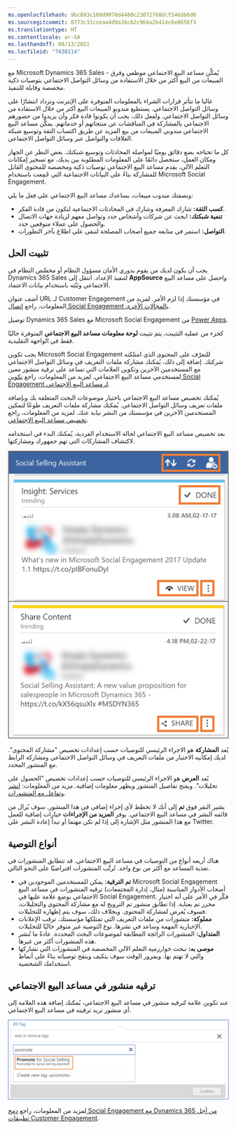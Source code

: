 ```yaml
---
ms.openlocfilehash: 9bc893c109d9078d4480c23072768dcf546db6d0
ms.sourcegitcommit: 8773c31cceaa4d9a36c62c964a2b414c6e0656f3
ms.translationtype: HT
ms.contentlocale: ar-SA
ms.lasthandoff: 08/13/2021
ms.locfileid: "7436114"
---
```

مع Microsoft Dynamics 365 Sales - يُمكِّن مساعد البيع الاجتماعي موظفي وفرق المبيعات من البيع أكثر من خلال الاستفادة من وسائل التواصل الاجتماعي بتوصيات ذكية مخصصة وقابلة للتنفيذ.

غالبا ما تتأثر قرارات الشراء بالمعلومات المتوفرة على الإنترنت وتزداد انتشارًا على وسائل التواصل الاجتماعي. يستطيع مندوبو المبيعات البيع أكثر من خلال الاستفادة من وسائل التواصل الاجتماعي. ولفعل ذلك، يجب أن يكونوا قادة فكر وأن يزيدوا من حضورهم الاجتماعي بالمشاركة في المناقشات عن منتجاتهم أو خدماتهم. يمكّن مساعد البيع الاجتماعي مندوبي المبيعات من بيع المزيد عن طريق اكتساب الثقة وتوسيع شبكة العلاقات والتواصل عبر وسائل التواصل الاجتماعي.

كل ما تحتاجه بضع دقائق يوميًا لمواصلة المحادثات وتوسيع شبكتك. بغض النظر عن الجهاز ومكان العمل، ستحصل دائمًا على المعلومات المطلوبة بين يديك. مع تسخير إمكانات التعلم الآلي، يقدم مساعد البيع الاجتماعي توصيات ذكية ومخصصة للمحتوى القابل للمشاركة بناءً على البيانات الاجتماعية التي جُمِعت باستخدام Microsoft Social Engagement.

وبصفتك مندوب مبيعات، يساعدك مساعد البيع الاجتماعي على فعل ما يلي:

- **كسب الثقة:** شارك المعرفة وشارك في المحادثات الاجتماعية لتكون من قادة الفكر.
- **تنمية شبكتك:** ابحث عن شركات وأشخاص جدد وتواصل معهم لزيادة جهات الاتصال والحصول على عملاء متوقعين جدد.
- **التواصل:** استمر في متابعة جميع أصحاب المصلحة لتبقى على اطلاع بآخر التطورات.

## <a name="installing-the-solution"></a>تثبيت الحل

يجب أن يكون لديك من يقوم بدوري الأمان مسؤول النظام أو مخصِّص النظام في Dynamics 365 Sales لتنفيذ الإعداد. انتقل إلى **AppSource** واحصل على مساعد البيع الاجتماعي وثبّته باستخدام بيانات الاعتماد.

أضف عنوان URL لـ Customer Engagement في مؤسستك إذا لزم الأمر. لمزيد من المعلومات، راجع [اتصال Social Engagement بالمجالات الأخرى](/dynamics365/customer-engagement/social-engagement/connect-other-domains).

توصيل Dynamics 365 Sales مع Microsoft Social Engagement من [Power Apps](https://make.powerapps.com/).

كجزء من عمليه التثبيت، يتم تثبيت **لوحة معلومات مساعد البيع الاجتماعي** المتوفرة حاليًا فقط في الواجهة التقليدية.

يجب تكوين Microsoft Social Engagement للتعرّف على المحتوى الذي امتلكته شركتك. إضافة إلى ذلك، يُمكنك مشاركة ملفات التعريف في وسائل التواصل الاجتماعي مع المستخدمين الآخرين وتكوين العلامات التي تساعد على ترقية منشور معين لمستخدمي مساعد البيع الاجتماعي. لمزيد من المعلومات، راجع [تكوين Social Engagement لـ مساعد البيع الاجتماعي](/dynamics365/customer-engagement/social-engagement/configure-social-selling-assistant).

يُمكنك تخصيص مساعد البيع الاجتماعي باختيار موضوعات البحث المتعلقة بك وبإضافة ملفات تعريف وسائل التواصل الاجتماعي. يُمكنك مشاركة ملفات التعريف طوعًا لتمكين المستخدمين الآخرين في مؤسستك من النشر نيابة عنك. لمزيد من المعلومات، راجع [تخصيص مساعد البيع الاجتماعي](/dynamics365/customer-engagement/social-engagement/personalize-social-selling-assistant).

بعد تخصيص مساعد البيع الاجتماعي لحالة الاستخدام الفردية، يُمكنك البدء في استخدامه لاكتشاف المشاركات التي تهم جمهورك ومشاركتها.

![يتميز مساعد البيع الاجتماعي بعناصر تحكم مميزة لإعادة الترتيب والتحديث والإعدادات. كمل يتميز بأزرار "تم" و"عرض" (وزر علامة الحذف بجوارها) و"مشاركة" (وعلامة الحذف).](../media/SI-Unit4-1.png)

يُعد **المشاركة** هو الاجراء الرئيسي للتوصيات حسب إعدادات تخصيص "مشاركة المحتوى". لديك إمكانيه الاختيار من ملفات التعريف في وسائل التواصل الاجتماعي ومشاركة الرابط مع المنشور المحدد.

يُعد **العرض** هو الاجراء الرئيسي للتوصيات حسب إعدادات تخصيص "الحصول على تحليلات". ويفتح تفاصيل المنشور ويظهر معلومات إضافية. مزيد من المعلومات: [انشر وتفاعل مع المنشورات](/dynamics365/customer-engagement/social-engagement/publish-react-posts).

يشير النقر فوق **تم** إلى أنك لا تخطط لأي إجراء إضافي في هذا المنشور. سوف يُزال من قائمه النشر في مساعد البيع الاجتماعي. يوفر **المزيد من الإجراءات** خيارات إضافية للعمل مع هذا المنشور مثل الإشارة إلى إذا لم تكن مهتما أو تبدأ إعادة النشر على Twitter.

## <a name="recommendation-types"></a>أنواع التوصية

هناك أربعه أنواع من التوصيات في مساعد البيع الاجتماعي. قد تتطابق المنشورات في تغذية المساعد مع أكثر من نوع واحد. تُرتَّب المنشورات افتراضيًا على النحو التالي.

- **تم الترقية:** يمكن للمستخدمين الموجودين في Microsoft Social Engagement أصحاب الأدوار المناسبة (مثال، إدارة المجتمعات) ترقيه المنشورات في مساعد البيع الاجتماعي بوضع علامة عليها في Social Engagement. فكّر في الأمر على أنه اختيار محرر تم بعناية. إذا تطابق منشور تم الترويج له مع مشاركة المحتوى والتحليلات، فسوف يُعرض لمشاركة المحتوى. وبخلاف ذلك، سوف يتم إظهاره للتحليلات.
- **مملوكة:** منشورات من ملفات التعريف التي تمتلكها مؤسستك. ترقب الإعلانات الإخبارية المهمة وساعد في نشرها. نوع التوصية غير متوفر حاليًا للتحليلات.
- **المتداول:** المنشورات الرائجة المطابقة لموضوعات البحث المحددة. عادةً ما تُنشر هذه المنشورات أكثر من غيرها.
- **موصى به:** تبحث خوارزمية التعلم الآلي المخصصة في المنشورات التي تشاركها والتي لا تهتم بها. وبمرور الوقت سوف يتكيف وينقح توصياته بناءً على أنماط استخدامك الشخصية.

## <a name="promoting-a-post-to-the-social-selling-assistant"></a>ترقيه منشور في مساعد البيع الاجتماعي

عند تكوين علامة لترقيه منشور في مساعد البيع الاجتماعي، يُمكنك إضافة هذه العلامة إلى أي منشور تريد ترقيته في مساعد البيع الاجتماعي.

![تم تمييز نافذة العلامة مع ترويج للبيع الاجتماعي في نتائج البحث عن مصطلح "ترويج".](../media/SI-Unit4-2.png)

لمزيد من المعلومات، راجع [دمج Social Engagement مع Dynamics 365 من أجل تطبيقات Customer Engagement](/dynamics365/customer-engagement/social-engagement/integrate-social-engagement-dynamics-365).

